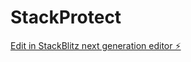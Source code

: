 # StackProtect

[Edit in StackBlitz next generation editor ⚡️](https://stackblitz.com/~/github.com/walterqqqq/StackProtect)